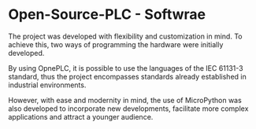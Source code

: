 # Open-Source-PLC - Softwrae

The project was developed with flexibility and customization in mind. To achieve this, two ways of programming the hardware were initially developed.

By using OpnePLC, it is possible to use the languages ​​of the IEC 61131-3 standard, thus the project encompasses standards already established in industrial environments.

However, with ease and modernity in mind, the use of MicroPython was also developed to incorporate new developments, facilitate more complex applications and attract a younger audience.
